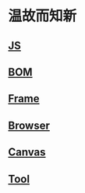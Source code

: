 # 温故而知新

## [JS](/dir/JS.md)

## [BOM](/dir/BOM)

## [Frame](/dir/Frame.md)

## [Browser](/dir/Browser.md)

## [Canvas](/dir/Canvas.md)

## [Tool](/dir/Tool.md)



